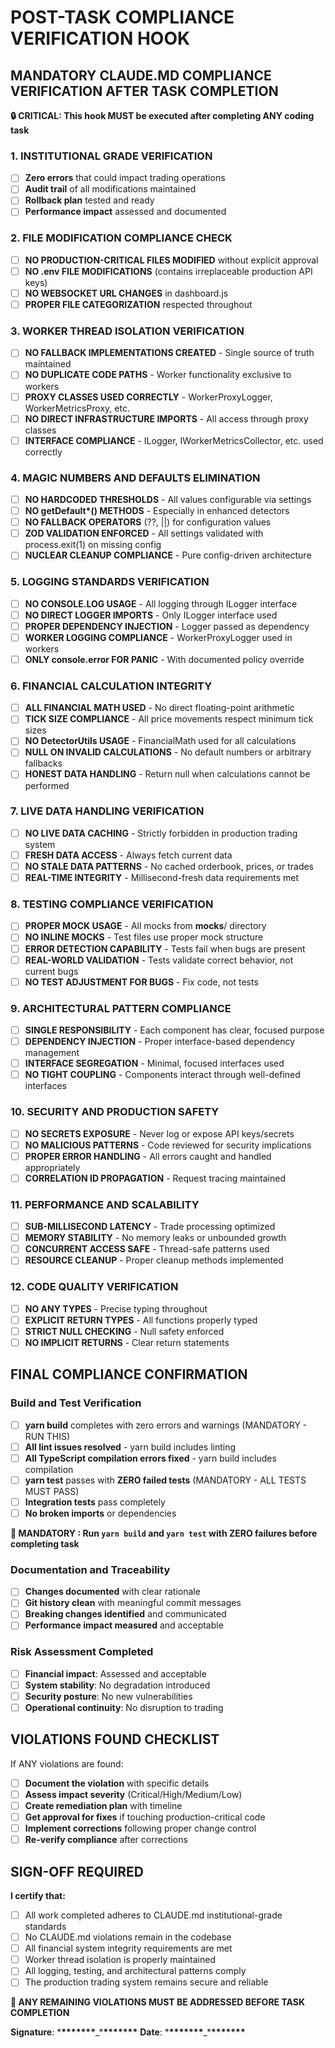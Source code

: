 # POST-TASK COMPLIANCE VERIFICATION HOOK

## MANDATORY CLAUDE.MD COMPLIANCE VERIFICATION AFTER TASK COMPLETION

**🔒 CRITICAL: This hook MUST be executed after completing ANY coding task**

### 1. INSTITUTIONAL GRADE VERIFICATION

- [ ] **Zero errors** that could impact trading operations
- [ ] **Audit trail** of all modifications maintained
- [ ] **Rollback plan** tested and ready
- [ ] **Performance impact** assessed and documented

### 2. FILE MODIFICATION COMPLIANCE CHECK

- [ ] **NO PRODUCTION-CRITICAL FILES MODIFIED** without explicit approval
- [ ] **NO .env FILE MODIFICATIONS** (contains irreplaceable production API keys)
- [ ] **NO WEBSOCKET URL CHANGES** in dashboard.js
- [ ] **PROPER FILE CATEGORIZATION** respected throughout

### 3. WORKER THREAD ISOLATION VERIFICATION

- [ ] **NO FALLBACK IMPLEMENTATIONS CREATED** - Single source of truth maintained
- [ ] **NO DUPLICATE CODE PATHS** - Worker functionality exclusive to workers
- [ ] **PROXY CLASSES USED CORRECTLY** - WorkerProxyLogger, WorkerMetricsProxy, etc.
- [ ] **NO DIRECT INFRASTRUCTURE IMPORTS** - All access through proxy classes
- [ ] **INTERFACE COMPLIANCE** - ILogger, IWorkerMetricsCollector, etc. used correctly

### 4. MAGIC NUMBERS AND DEFAULTS ELIMINATION

- [ ] **NO HARDCODED THRESHOLDS** - All values configurable via settings
- [ ] **NO getDefault\*() METHODS** - Especially in enhanced detectors
- [ ] **NO FALLBACK OPERATORS** (??, ||) for configuration values
- [ ] **ZOD VALIDATION ENFORCED** - All settings validated with process.exit(1) on missing config
- [ ] **NUCLEAR CLEANUP COMPLIANCE** - Pure config-driven architecture

### 5. LOGGING STANDARDS VERIFICATION

- [ ] **NO CONSOLE.LOG USAGE** - All logging through ILogger interface
- [ ] **NO DIRECT LOGGER IMPORTS** - Only ILogger interface used
- [ ] **PROPER DEPENDENCY INJECTION** - Logger passed as dependency
- [ ] **WORKER LOGGING COMPLIANCE** - WorkerProxyLogger used in workers
- [ ] **ONLY console.error FOR PANIC** - With documented policy override

### 6. FINANCIAL CALCULATION INTEGRITY

- [ ] **ALL FINANCIAL MATH USED** - No direct floating-point arithmetic
- [ ] **TICK SIZE COMPLIANCE** - All price movements respect minimum tick sizes
- [ ] **NO DetectorUtils USAGE** - FinancialMath used for all calculations
- [ ] **NULL ON INVALID CALCULATIONS** - No default numbers or arbitrary fallbacks
- [ ] **HONEST DATA HANDLING** - Return null when calculations cannot be performed

### 7. LIVE DATA HANDLING VERIFICATION

- [ ] **NO LIVE DATA CACHING** - Strictly forbidden in production trading system
- [ ] **FRESH DATA ACCESS** - Always fetch current data
- [ ] **NO STALE DATA PATTERNS** - No cached orderbook, prices, or trades
- [ ] **REAL-TIME INTEGRITY** - Millisecond-fresh data requirements met

### 8. TESTING COMPLIANCE VERIFICATION

- [ ] **PROPER MOCK USAGE** - All mocks from **mocks**/ directory
- [ ] **NO INLINE MOCKS** - Test files use proper mock structure
- [ ] **ERROR DETECTION CAPABILITY** - Tests fail when bugs are present
- [ ] **REAL-WORLD VALIDATION** - Tests validate correct behavior, not current bugs
- [ ] **NO TEST ADJUSTMENT FOR BUGS** - Fix code, not tests

### 9. ARCHITECTURAL PATTERN COMPLIANCE

- [ ] **SINGLE RESPONSIBILITY** - Each component has clear, focused purpose
- [ ] **DEPENDENCY INJECTION** - Proper interface-based dependency management
- [ ] **INTERFACE SEGREGATION** - Minimal, focused interfaces used
- [ ] **NO TIGHT COUPLING** - Components interact through well-defined interfaces

### 10. SECURITY AND PRODUCTION SAFETY

- [ ] **NO SECRETS EXPOSURE** - Never log or expose API keys/secrets
- [ ] **NO MALICIOUS PATTERNS** - Code reviewed for security implications
- [ ] **PROPER ERROR HANDLING** - All errors caught and handled appropriately
- [ ] **CORRELATION ID PROPAGATION** - Request tracing maintained

### 11. PERFORMANCE AND SCALABILITY

- [ ] **SUB-MILLISECOND LATENCY** - Trade processing optimized
- [ ] **MEMORY STABILITY** - No memory leaks or unbounded growth
- [ ] **CONCURRENT ACCESS SAFE** - Thread-safe patterns used
- [ ] **RESOURCE CLEANUP** - Proper cleanup methods implemented

### 12. CODE QUALITY VERIFICATION

- [ ] **NO ANY TYPES** - Precise typing throughout
- [ ] **EXPLICIT RETURN TYPES** - All functions properly typed
- [ ] **STRICT NULL CHECKING** - Null safety enforced
- [ ] **NO IMPLICIT RETURNS** - Clear return statements

## FINAL COMPLIANCE CONFIRMATION

### Build and Test Verification

- [ ] **yarn build** completes with zero errors and warnings (MANDATORY - RUN THIS)
- [ ] **All lint issues resolved** - yarn build includes linting
- [ ] **All TypeScript compilation errors fixed** - yarn build includes compilation
- [ ] **yarn test** passes with **ZERO failed tests** (MANDATORY - ALL TESTS MUST PASS)
- [ ] **Integration tests** pass completely
- [ ] **No broken imports** or dependencies

**🚨 MANDATORY <ESSENTIAL>: Run `yarn build` and `yarn test` with ZERO failures before completing task**

### Documentation and Traceability

- [ ] **Changes documented** with clear rationale
- [ ] **Git history clean** with meaningful commit messages
- [ ] **Breaking changes identified** and communicated
- [ ] **Performance impact measured** and acceptable

### Risk Assessment Completed

- [ ] **Financial impact**: Assessed and acceptable
- [ ] **System stability**: No degradation introduced
- [ ] **Security posture**: No new vulnerabilities
- [ ] **Operational continuity**: No disruption to trading

## VIOLATIONS FOUND CHECKLIST

If ANY violations are found:

- [ ] **Document the violation** with specific details
- [ ] **Assess impact severity** (Critical/High/Medium/Low)
- [ ] **Create remediation plan** with timeline
- [ ] **Get approval for fixes** if touching production-critical code
- [ ] **Implement corrections** following proper change control
- [ ] **Re-verify compliance** after corrections

## SIGN-OFF REQUIRED

**I certify that:**

- [ ] All work completed adheres to CLAUDE.md institutional-grade standards
- [ ] No CLAUDE.md violations remain in the codebase
- [ ] All financial system integrity requirements are met
- [ ] Worker thread isolation is properly maintained
- [ ] All logging, testing, and architectural patterns comply
- [ ] The production trading system remains secure and reliable

**🚨 ANY REMAINING VIOLATIONS MUST BE ADDRESSED BEFORE TASK COMPLETION**

**Signature**: \***\*\*\*\*\*\*\***\_\***\*\*\*\*\*\*\*** **Date**: \***\*\*\*\*\*\*\***\_\***\*\*\*\*\*\*\***
